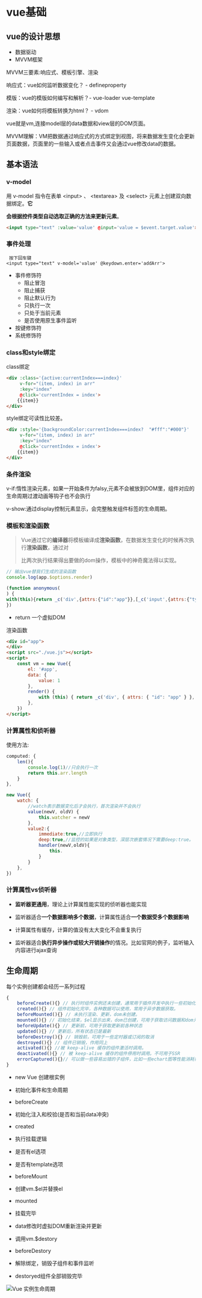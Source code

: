 # vue基础

## vue的设计思想

- 数据驱动
- MVVM框架

MVVM三要素:响应式、模板引擎、渲染

响应式：vue如何监听数据变化？ - defineproperty

模版：vue的模版如何编写和解析？-  vue-loader  vue-template

渲染：vue如何将模板转换为html？ - vdom

vue就是vm,连接model层的data数据和view层的DOM页面。

MVVM理解：VM把数据通过响应式的方式绑定到视图，将来数据发生变化会更新页面数据，页面里的一些输入或者点击事件又会通过vue修改data的数据。

## 基本语法

### v-model

用 v-model 指令在表单 \<input> 、 \<textarea> 及 \<select> 元素上创建双向数据绑定。**它**

**会根据控件类型自动选取正确的方法来更新元素**。

```html
<input type="text" :value='value' @input='value = $event.target.value'>

```

### 事件处理

```
 按下回车键
<input type="text" v-model='value' @keydown.enter='addArr'>

```

- 事件修饰符
  - 阻止冒泡
  - 阻止捕获
  - 阻止默认行为
  - 只执行一次
  - 只处于当前元素
  - 是否使用原生事件监听
- 按键修饰符
- 系统修饰符

### class和style绑定

class绑定

```html
<div :class='{active:currentIndex===index}'
     v-for="(item, index) in arr"
     :key="index" 
     @click='currentIndex = index'>
    {{item}}
</div>
```

style绑定可读性比较差。

```html
<div :style='{backgroundColor:currentIndex===index?  "#fff":"#000"}'
     v-for="(item, index) in arr"
     :key="index" 
     @click='currentIndex = index'>
    {{item}}
</div>
```

### 条件渲染

v-if:惰性渲染元素，如果一开始条件为falsy,元素不会被放到DOM里，组件对应的生命周期过渡动画等钩子也不会执行

v-show:通过display控制元素显示，会完整触发组件标签的生命周期。

### 模板和渲染函数

>Vue通过它的**编译器**将模板编译成**渲染函数**，在数据发生变化的时候再次执行**渲染函数**，通过对
>
>比两次执行结果得出要做的dom操作，模板中的神奇魔法得以实现。

```js
// 输出vue替我们生成的渲染函数
console.log(app.$options.render)
```

```js
(function anonymous(
) {
with(this){return _c('div',{attrs:{"id":"app"}},[_c('input',{attrs:{"type":"text"},domProps:{"value":value},on:{"input":function($event){value = $event.target.value}}}),_v(" "),_c('input',{directives:[{name:"model",rawName:"v-model",value:(value),expression:"value"}],attrs:{"type":"text"},domProps:{"value":(value)},on:{"input":function($event){if($event.target.composing)return;value=$event.target.value}}}),_v("\n    "+_s(value)+"\n  ")])}
})
```

- return 一个虚拟DOM

渲染函数

```html
<div id="app">
</div>
<script src="./vue.js"></script>
<script>
    const vm = new Vue({
        el: '#app',
        data: {
            value: 1
        },
        render() {
            with (this) { return _c('div', { attrs: { "id": "app" } }, [_c('input', { attrs: { "type": "text" }, domProps: { "value": value }, on: { "input": function ($event) { value = $event.target.value } } }), _v(" "), _c('input', { directives: [{ name: "model", rawName: "v-model", value: (value), expression: "value" }], attrs: { "type": "text" }, domProps: { "value": (value) }, on: { "input": function ($event) { if ($event.target.composing) return; value = $event.target.value } } }), _v("\n    " + _s(value) + "\n  ")]) }
        },
    })
</script>
```

### 计算属性和侦听器

使用方法:

```js
computed: {
    len(){
        console.log(1)//只会执行一次
        return this.arr.length
    }
},
```

```js
new Vue({
    watch: {
        //watch表示数据变化后才会执行，首次渲染并不会执行
        value(newV, oldV) {
            this.watcher = newV
        },
        value2:{
            immediate:true,//立即执行
            deep:true,//监控的如果是对象类型，深层次嵌套情况下需要deep:true。
            handler(newV,oldV){
                this.
            }
        }
    },
})
```

### 计算属性vs侦听器

- **监听器更通用**，理论上计算属性能实现的侦听器也能实现

- 监听器适合**一个数据影响多个数据**，计算属性适合**一个数据受多个数据影响**
- 计算属性有缓存，计算的值没有太大变化不会重复执行
- 监听器适合**执行异步操作或较大开销操作**的情况。比如官网的例子，监听输入内容进行ajax查询

## 生命周期

每个实例创建都会经历一系列过程

```js
{ 
    beforeCreate(){} // 执行时组件实例还未创建，通常用于插件开发中执行一些初始化任务。
    created(){} // 组件初始化完毕，各种数据可以使用，常用于异步数据获取。
    beforeMounted(){} // 未执行渲染、更新，dom未创建。
    mounted(){} // 初始化结束，$el显示出来，dom已创建，可用于获取访问数据和dom元素,echarts图这样的需要进行DOM操作的插件需要在mounted执行，或者子组件的refs 
    beforeUpdate(){} // 更新前，可用于获取更新前各种状态 
    updated(){} // 更新后，所有状态已是最新 
    beforeDestroy(){} // 销毁前，可用于一些定时器或订阅的取消 
    destroyed(){} // 组件已销毁，作用同上 
    activated(){} //被 keep-alive 缓存的组件激活时调用。
	deactivated(){} // 被 keep-alive 缓存的组件停用时调用。不可用于SSR
    errorCaptured(){}// 可以做一些容易出错的子组件，比如一些echart图等性能消耗很大的容易出错，捕获一个来自子孙组件的错误时被调用。
}
```

- new Vue 创建根实例

- 初始化事件和生命周期

- beforeCreate

- 初始化注入和校验(是否和当前data冲突)

- created

- 执行挂载逻辑

- 是否有el选项

- 是否有template选项

- beforeMount

- 创建vm.$el并替换el

- mounted

- 挂载完毕

- data修改时虚拟DOM重新渲染并更新

- 调用vm.$destory

- beforeDestory

- 解除绑定，销毁子组件和事件监听

- destoryed组件全部销毁完毕

  

![Vue 实例生命周期](../../.vuepress/public/assets/img/lifecycle.png)

### 





